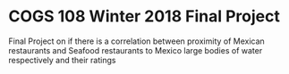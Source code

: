 # COGS 108 Winter 2018 Final Project
Final Project on if there is a correlation between proximity of Mexican restaurants and Seafood restaurants to Mexico large bodies of water respectively and their ratings
